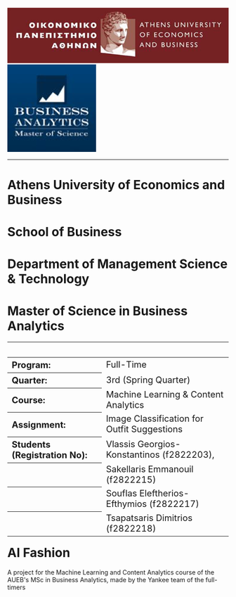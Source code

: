 <img src="data/AUEB.png" />  <img src="data/MSc_BA.png" />
___

# Athens University of Economics and Business
# School of Business
# Department of Management Science & Technology
# Master of Science in Business Analytics
___
<table style='float:left;font-size: 20px;'>
    <tr>
        <th style='text-align: left;'>Program:</th>
        <td style='text-align: left;'>Full-Time</td>
    </tr>
    <tr>
        <th style='text-align: left;'>Quarter:</th>
        <td style='text-align: left;'>3rd (Spring Quarter)</td>
    </tr>
    <tr>
        <th style='text-align: left;'>Course:</th>
        <td style='text-align: left;'>Machine Learning & Content Analytics</td>
    </tr>
    <tr>
        <th style='text-align: left;'>Assignment:</th>
        <td style='text-align: left;'>Image Classification for Outfit Suggestions</td>
    </tr> 
    <tr>
        <th style='text-align: left;'>Students (Registration No):</th>
        <td style='text-align: left;'>Vlassis Georgios-Konstantinos (f2822203),</td>
    </tr>
    <tr>
        <th style='text-align: left;'></th>
        <td style='text-align: left;'>Sakellaris Emmanouil (f2822215)</td>
    </tr>
    <tr>
        <th style='text-align: left;'></th>
        <td style='text-align: left;'>Souflas Eleftherios-Efthymios (f2822217)</td>
    </tr>
        <tr>
        <th style='text-align: left;'></th>
        <td style='text-align: left;'>Tsapatsaris Dimitrios (f2822218)</td>
    </tr>
</table>

# AI Fashion
 A project for the Machine Learning and Content Analytics course of the AUEB's MSc in Business Analytics, made by the Yankee team of the full-timers
